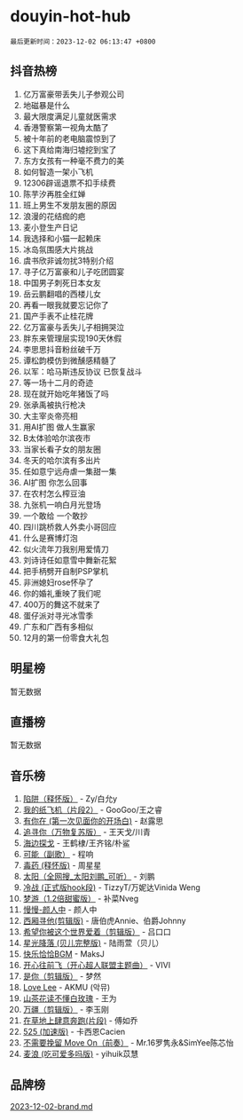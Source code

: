 # douyin-hot-hub

`最后更新时间：2023-12-02 06:13:47 +0800`

## 抖音热榜

1. 亿万富豪带丢失儿子参观公司
1. 地磁暴是什么
1. 最大限度满足儿童就医需求
1. 香港警察第一视角太酷了
1. 被十年前的老电脑震惊到了
1. 这下真给南海归墟挖到宝了
1. 东方女孩有一种毫不费力的美
1. 如何智造一架小飞机
1. 12306辟谣退票不扣手续费
1. 陈芋汐再胜全红婵
1. 班上男生不发朋友圈的原因
1. 浪漫的花结痂的疤
1. 麦小登生产日记
1. 我选择和小猫一起赖床
1. 冰岛氛围感大片挑战
1. 虞书欣非诚勿扰3特别介绍
1. 寻子亿万富豪和儿子吃团圆宴
1. 中国男子刺死日本女友
1. 岳云鹏翻唱的西楼儿女
1. 再看一眼我就要忘记你了
1. 国产手表不止桂花牌
1. 亿万富豪与丢失儿子相拥哭泣
1. 胖东来管理层实现190天休假
1. 李思思抖音粉丝破千万
1. 谭松韵模仿到微醺感精髓了
1. 以军：哈马斯违反协议 已恢复战斗
1. 等一场十二月的奇迹
1. 现在就开始吃年猪饭了吗
1. 张承禹被执行枪决
1. 大主宰炎帝亮相
1. 用AI扩图 做人生赢家
1. B太体验哈尔滨夜市
1. 当家长看子女的朋友圈
1. 冬天的哈尔滨有多出片
1. 任如意宁远舟虐一集甜一集
1. AI扩图 你怎么回事
1. 在农村怎么榨豆油
1. 九张机一响白月光登场
1. 一个敢给 一个敢抄
1. 四川跳桥救人外卖小哥回应
1. 什么是赛博灯泡
1. 似火流年刀我别用爱情刀
1. 刘诗诗任如意雪中舞新花絮
1. 把手柄劈开自制PSP掌机
1. 非洲媳妇rose怀孕了
1. 你的婚礼重映了我们呢
1. 400万的舞这不就来了
1. 蛋仔派对寻光冰雪季
1. 广东和广西有多相似
1. 12月的第一份零食大礼包

## 明星榜

暂无数据

## 直播榜

暂无数据

## 音乐榜

1. [陷阱（释怀版）](https://sf6-cdn-tos.douyinstatic.com/obj/tos-cn-ve-2774/oE8C21LeZrzKLDFfQYgMzx4GAIHageG5IzayY7) - Zy/白允y
1. [我的纸飞机（片段2）](https://sf6-cdn-tos.douyinstatic.com/obj/tos-cn-ve-2774/oM2ZrKcg2CD5AeRB2gkeXOFB1IxAGJdZPazYHf) - GooGoo/王之睿
1. [有你在 (第一次见面你的开场白)](https://sf3-cdn-tos.douyinstatic.com/obj/tos-cn-ve-2774/oAthrQ3ClJBfI57uBoFEgNDYtNCZ0TSYQQfxQ0) - 赵露思
1. [追寻你（万物复苏版）](https://sf3-cdn-tos.douyinstatic.com/obj/tos-cn-ve-2774/oYeAZJsbjIDit9APmBg8u6uDUQnHmoCf3gbo74) - 王天戈/川青
1. [海边探戈](https://sf6-cdn-tos.douyinstatic.com/obj/tos-cn-ve-2774/os9gE0VQCGqt6VQkZDyBBYvfSDY0QFe3vVmubn) - 王鹤棣/王齐铭/朴鲨
1. [可能（副歌）](https://sf6-cdn-tos.douyinstatic.com/obj/tos-cn-ve-2774/cde1731888894259b333569393c2fb51) - 程响
1. [毒药 (释怀版)](https://sf3-cdn-tos.douyinstatic.com/obj/tos-cn-ve-2774/oYILMEAzspdZBIzy4frJNB8ZHPHWAhiwowd4Ad) - 周星星
1. [太阳（全网搜_太阳刘鹏_可听）](https://sf6-cdn-tos.douyinstatic.com/obj/tos-cn-ve-2774/ogWbyIQnlBFImVbeDocRdCIYtBHlbJXgfZMvgz) - 刘鹏
1. [冷战 (正式版hook段)](https://sf6-cdn-tos.douyinstatic.com/obj/tos-cn-ve-2774/oMuEoiBasWApEMVDgNiI8VAByNmwo5J0pyf8Yx) - TizzyT/万妮达Vinida Weng
1. [梦游（1.2倍甜蜜版）](https://sf6-cdn-tos.douyinstatic.com/obj/tos-cn-ve-2774/o4gyAUm8hwufoEABmwVIiQtHsFuGzAEEWtNMzo) - 补菜Nveg
1. [慢慢-颜人中](https://sf3-cdn-tos.douyinstatic.com/obj/tos-cn-ve-2774/ocjHNfBXdBxQNC8ZGAeoLMFTUgtBg8bkExunDC) - 颜人中
1. [西厢寻他(剪辑版)](https://sf6-cdn-tos.douyinstatic.com/obj/tos-cn-ve-2774/oUsAVfAQKlRNxEv5qxvIB8o5qmIWUcXbzJKJhw) - 唐伯虎Annie、伯爵Johnny
1. [希望你被这个世界爱着（剪辑版）](https://sf3-cdn-tos.douyinstatic.com/obj/tos-cn-ve-2774/oo4H3BfEygN7l7bQaMBOZHCQ1eI4FqtED5skQ2) - 吕口口
1. [星光降落 (贝儿完整版)](https://sf6-cdn-tos.douyinstatic.com/obj/tos-cn-ve-2774/okwB9hAwyAtsFFkFBzAX1hOOfQuIoMNs0W2Mwr) - 陆雨萱（贝儿）
1. [快乐恰恰BGM](https://sf3-cdn-tos.douyinstatic.com/obj/tos-cn-ve-2774/07b173ca7d2f40f3ba0b97ac7fa3a44a) - MaksJ
1. [开心往前飞（开心超人联盟主题曲）](https://sf6-cdn-tos.douyinstatic.com/obj/tos-cn-ve-2774/9d8fb7c82cf1421fb93a9fe925275e0a) - VIVI
1. [是你（剪辑版）](https://sf3-cdn-tos.douyinstatic.com/obj/tos-cn-ve-2774/46019dae783c4c969944217fe1cfafc4) - 梦然
1. [Love Lee](https://sf6-cdn-tos.douyinstatic.com/obj/tos-cn-ve-2774/o05GbkJGbCBTdDnMtB0fwOYgkeZp23vrWQDQBS) - AKMU (악뮤)
1. [山茶花读不懂白玫瑰](https://sf3-cdn-tos.douyinstatic.com/obj/tos-cn-ve-2774/osfn8B7DktrRHEPJgPCfDbw7QDQEkwC16BxZg9) - 王为
1. [万疆（剪辑版）](https://sf6-cdn-tos.douyinstatic.com/obj/tos-cn-ve-2774/ooG7oVgFlDTelKCjCsTTobQvbdtj1BBQXnfZd8) - 李玉刚
1. [在草地上肆意奔跑(片段)](https://sf6-cdn-tos.douyinstatic.com/obj/tos-cn-ve-2774/8831d494742f45dabdfa8adb8b817259) - 傅如乔
1. [525 (加速版)](https://sf3-cdn-tos.douyinstatic.com/obj/tos-cn-ve-2774/oIfKCtqfDyP8Vc9FpAPgWMyezT6LnDT1abRwGg) - 卡西恩Cacien
1. [不需要挽留 Move On（前奏）](https://sf3-cdn-tos.douyinstatic.com/obj/tos-cn-ve-2774/ooCBhgCCkF4nExzQL9WZSUbitfA8IsDkgQIYhe) - Mr.16罗隽永&SimYee陈芯怡
1. [麦浪 (吃可爱多吗版)](https://sf6-cdn-tos.douyinstatic.com/obj/tos-cn-ve-2774/fb2bf2aaa2854aaa8ec0fcfabbee4bd8) - yihuik苡慧

## 品牌榜

[2023-12-02-brand.md](2023-12-02-brand.md)
